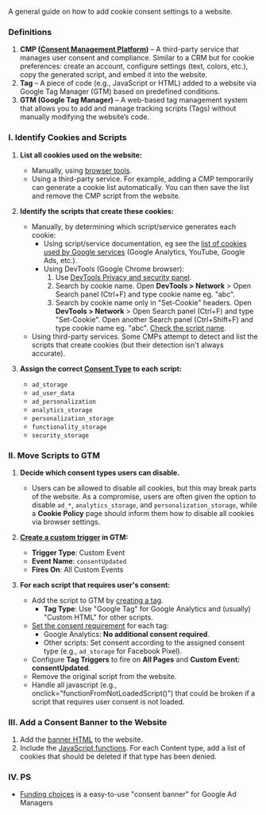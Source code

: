 A general guide on how to add cookie consent settings to a website.

### Definitions
1. **CMP ([Consent Management Platform](https://cmppartnerprogram.withgoogle.com/#partners))** – A third-party service that manages user consent and compliance. Similar to a CRM but for cookie preferences: create an account, configure settings (text, colors, etc.), copy the generated script, and embed it into the website.
2. **Tag** – A piece of code (e.g., JavaScript or HTML) added to a website via Google Tag Manager (GTM) based on predefined conditions.
3. **GTM (Google Tag Manager)** – A web-based tag management system that allows you to add and manage tracking scripts (Tags) without manually modifying the website’s code.

### I. Identify Cookies and Scripts
1. **List all cookies used on the website:**
   - Manually, using [browser tools](https://www.cookieyes.com/blog/how-to-check-cookies-on-your-website-manually/).
   - Using a third-party service. For example, adding a CMP temporarily can generate a cookie list automatically. You can then save the list and remove the CMP script from the website.

2. **Identify the scripts that create these cookies:**
   - Manually, by determining which script/service generates each cookie:
     - Using script/service documentation, eg see the [list of cookies used by Google services](https://business.safety.google/adscookies/#:~:text=effectiveness%20of%20ads.-,Filter%20by,-%3A) (Google Analytics, YouTube, Google Ads, etc.).
     - Using DevTools (Google Chrome browser):
       1. Use [DevTools Privacy and security panel](https://privacysandbox.google.com/cookies/basics/cookie-tools#devtools_privacy_and_security_panel).
       2. Search by cookie name. Open **DevTools > Network** > Open Search panel (Ctrl+F) and type cookie name eg. "abc".
       3. Search by cookie name only in "Set-Cookie" headers. Open **DevTools > Network** > Open Search panel (Ctrl+F) and type "Set-Cookie". Open another Search panel (Ctrl+Shift+F) and type cookie name eg. "abc". [Check the script name](https://github.com/brdslls/consent-cookie/blob/master/public/search-origin-cookie-script.jpg).
   - Using third-party services. Some CMPs attempt to detect and list the scripts that create cookies (but their detection isn't always accurate).

3. **Assign the correct [Consent Type](https://developers.google.com/tag-platform/security/concepts/consent-mode#consent-types) to each script:**
   - `ad_storage`
   - `ad_user_data`
   - `ad_personalization`
   - `analytics_storage`
   - `personalization_storage`
   - `functionality_storage`
   - `security_storage`

### II. Move Scripts to GTM
1. **Decide which consent types users can disable.**
   - Users can be allowed to disable all cookies, but this may break parts of the website. As a compromise, users are often given the option to disable `ad_*`, `analytics_storage`, and `personalization_storage`, while a **Cookie Policy** page should inform them how to disable all cookies via browser settings.

2. **[Create a custom trigger](https://support.google.com/tagmanager/answer/7679316?hl=en#:~:text=conditions%20are%20met.-,Create%20a%20new%20trigger,-To%20create%20a) in GTM:**
   - **Trigger Type**: Custom Event
   - **Event Name**: `consentUpdated`
   - **Fires On**: All Custom Events

3. **For each script that requires user's consent:**
   - Add the script to GTM by [creating a tag](https://support.google.com/tagmanager/answer/14842872).
     - **Tag Type**: Use "Google Tag" for Google Analytics and (usually) "Custom HTML" for other scripts.
   - [Set the consent requirement](https://support.google.com/tagmanager/answer/10718549?hl=en#:~:text=Tag%20consent%20settings) for each tag:
     - Google Analytics: **No additional consent required**.
     - Other scripts: Set consent according to the assigned consent type (e.g., `ad_storage` for Facebook Pixel).
   - Configure **Tag Triggers** to fire on **All Pages** and **Custom Event: consentUpdated**.
   - Remove the original script from the website.
   - Handle all javascript (e.g., onclick="functionFromNotLoadedScript()") that could be broken if a script that requires user consent is not loaded.

### III. Add a Consent Banner to the Website
1. Add the [banner HTML](https://github.com/brdslls/consent-cookie/blob/main/consent-cookie-banner.html) to the website.
2. Include the [JavaScript functions](https://github.com/brdslls/consent-cookie/blob/main/consent-cookie-functions.js). For each Content type, add a list of cookies that should be deleted if that type has been denied.

### IV. PS
- [Funding choices](https://developers.google.com/interactive-media-ads/docs/sdks/html5/client-side/funding-choices) is a easy-to-use "consent banner" for Google Ad Managers